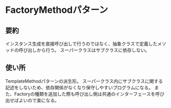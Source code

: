 # FactoryMethodパターン

## 要約
インスタンス生成を直接呼び出しで行うのではなく、抽象クラスで定義したメソッドの呼び出しから行う。
スーパークラスはサブクラスに依存しない。

## 使い所
TemplateMethodパターンの派生形。
スーパークラス内にサブクラスに関する記述をしないため、依存関係がなくなり保守しやすいプログラムになる。
また、Factoryの種類を追加した際も呼び出し側は共通のインターフェースを呼び出せばよいので楽になる。

